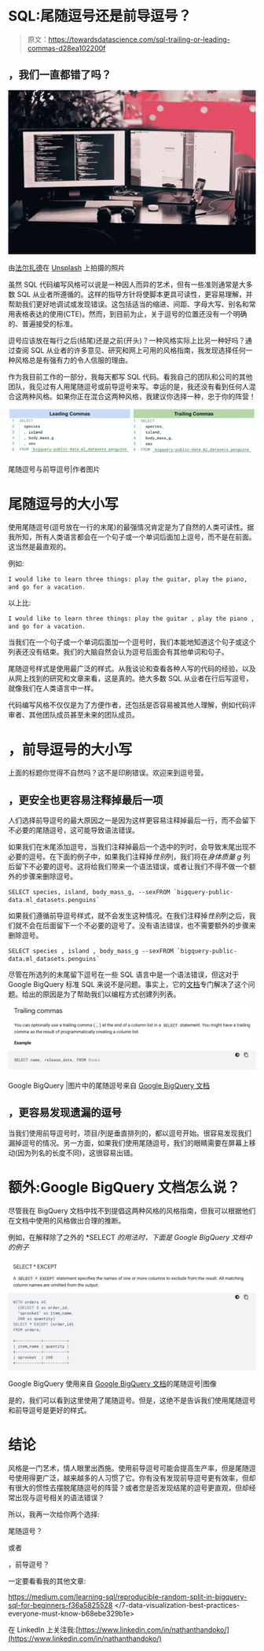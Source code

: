 # SQL:尾随逗号还是前导逗号？

> 原文：<https://towardsdatascience.com/sql-trailing-or-leading-commas-d28ea102200f>

## ，我们一直都错了吗？

![](img/77a798beb3b77c12ed17f5c8aaffba9d.png)

由[法尔扎德](https://unsplash.com/@euwars?utm_source=medium&utm_medium=referral)在 [Unsplash](https://unsplash.com?utm_source=medium&utm_medium=referral) 上拍摄的照片

虽然 SQL 代码编写风格可以说是一种因人而异的艺术，但有一些准则通常是大多数 SQL 从业者所遵循的。这样的指导方针将使脚本更具可读性，更容易理解，并帮助我们更好地调试或发现错误。这包括适当的缩进、间距、字母大写、别名和常用表格表达的使用(CTE)。然而，到目前为止，关于逗号的位置还没有一个明确的、普遍接受的标准。

逗号应该放在每行之后(结尾)还是之前(开头)？一种风格实际上比另一种好吗？通过查阅 SQL 从业者的许多意见、研究和网上可用的风格指南，我发现选择任何一种风格总是有强有力的令人信服的理由。

作为我目前工作的一部分，我每天都写 SQL 代码。看我自己的团队和公司的其他团队，我见过有人用尾随逗号或前导逗号来写。幸运的是，我还没有看到任何人混合这两种风格。如果你正在混合这两种风格，我建议你选择一种，忠于你的阵营！

![](img/f211632ece691c8bbf4e07c750f7c3e3.png)

尾随逗号与前导逗号|作者图片

# 尾随逗号的大小写

使用尾随逗号(逗号放在一行的末尾)的最强情况肯定是为了自然的人类可读性。据我所知，所有人类语言都会在一个句子或一个单词后面加上逗号，而不是在前面。这当然是最直观的。

例如:

```
I would like to learn three things: play the guitar, play the piano, and go for a vacation.
```

以上比:

```
I would like to learn three things: play the guitar , play the piano , and go for a vacation.
```

当我们在一个句子或一个单词后面加一个逗号时，我们本能地知道这个句子或这个列表还没有结束。我们的大脑自然会认为逗号后面会有其他单词和句子。

尾随逗号样式是使用最广泛的样式。从我谈论和查看各种人写的代码的经验，以及从网上找到的研究和文章来看，这是真的。绝大多数 SQL 从业者在行后写逗号，就像我们在人类语言中一样。

代码编写风格不仅仅是为了方便作者，还包括是否容易被其他人理解，例如代码评审者、其他团队成员甚至未来的团队成员。

# ，前导逗号的大小写

上面的标题你觉得不自然吗？这不是印刷错误。欢迎来到逗号营。

## ，更安全也更容易注释掉最后一项

人们选择前导逗号的最大原因之一是因为这样更容易注释掉最后一行，而不会留下不必要的尾随逗号，这可能导致语法错误。

如果我们在末尾添加逗号，当我们注释掉最后一个选中的列时，会导致末尾出现不必要的逗号。在下面的例子中，如果我们注释掉*性别*列，我们将在*身体质量 g* 列后留下不必要的逗号。这将给我们带来一个语法错误，或者让我们不得不做一个额外的步骤来删除逗号。

```
SELECT species, island, body_mass_g, --sexFROM `bigquery-public-data.ml_datasets.penguins`
```

如果我们遵循前导逗号样式，就不会发生这种情况。在我们注释掉*性别*列之后，我们就不会在后面留下一个不必要的逗号了。没有语法错误，也不需要额外的步骤来删除逗号。

```
SELECT species , island , body_mass_g --sexFROM `bigquery-public-data.ml_datasets.penguins`
```

尽管在所选列的末尾留下逗号在一些 SQL 语言中是一个语法错误，但这对于 Google BigQuery 标准 SQL 来说不是问题。事实上，它的[文档](https://cloud.google.com/bigquery/docs/reference/standard-sql/lexical#trailing_commas)专门解决了这个问题。给出的原因是为了帮助我们以编程方式创建列列表。

![](img/569da0b5e722b4bd0f703d5b6db9ad02.png)

Google BigQuery |图片中的尾随逗号来自 [Google BigQuery 文档](https://cloud.google.com/bigquery/docs/reference/standard-sql/lexical#trailing_commas)

## ，更容易发现遗漏的逗号

当我们使用前导逗号时，项目/列是垂直排列的，都以逗号开始。很容易发现我们漏掉逗号的情况。另一方面，如果我们使用尾随逗号，我们的眼睛需要在屏幕上移动(因为列名的长度不同)，这很容易出错。

# 额外:Google BigQuery 文档怎么说？

尽管我在 BigQuery 文档中找不到提倡这两种风格的风格指南，但我可以根据他们在文档中使用的风格做出合理的推断。

例如，在解释除了之外的 *SELECT *的用法时，下面是 Google BigQuery 文档中的例子*

![](img/3e227dbc61f2496d0b8b4900469619c7.png)

Google BigQuery 使用来自 [Google BigQuery 文档](https://cloud.google.com/bigquery/docs/reference/standard-sql/query-syntax#select_except)的尾随逗号|图像

是的，我们可以看到这里使用了尾随逗号。但是，这绝不是告诉我们使用尾随逗号和前导逗号是更好的样式。

# 结论

风格是一门艺术，情人眼里出西施。使用前导逗号可能会提高生产率，但是尾随逗号使用得更广泛，越来越多的人习惯了它。你有没有发现前导逗号更有效率，但却有很大的惯性去摆脱尾随逗号的阵营？或者您是否发现结尾的逗号更直观，但却经常出现与逗号相关的语法错误？

所以，我再一次给你两个选择:

尾随逗号？

或者

，前导逗号？

一定要看看我的其他文章:

<https://medium.com/learning-sql/reproducible-random-split-in-bigquery-sql-for-beginners-f36a5825528>  </7-data-visualization-best-practices-everyone-must-know-b68ebe329b1e>  </data-science-career-switch-is-masters-degree-worth-it-part-2-1110c3440e4b>  

在 LinkedIn 上关注我:[https://www.linkedin.com/in/nathanthandoko/](https://www.linkedin.com/in/nathanthandoko/)